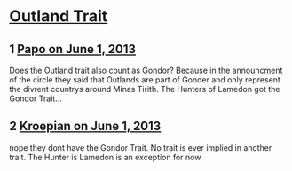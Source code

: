 # [Outland Trait](https://community.fantasyflightgames.com/topic/84591-outland-trait/)

## 1 [Papo on June 1, 2013](https://community.fantasyflightgames.com/topic/84591-outland-trait/?do=findComment&comment=800791)

Does the Outland trait also count as Gondor? Because in the announcment of the circle they said that Outlands are part of Gonder and only represent the divrent countrys around Minas Tirith. The Hunters of Lamedon got the Gondor Trait…

## 2 [Kroepian on June 1, 2013](https://community.fantasyflightgames.com/topic/84591-outland-trait/?do=findComment&comment=800809)

nope they dont have the Gondor Trait. No trait is ever implied in another trait. The Hunter is Lamedon is an exception for now

